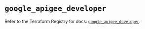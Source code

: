 # `google_apigee_developer`

Refer to the Terraform Registry for docs: [`google_apigee_developer`](https://registry.terraform.io/providers/hashicorp/google/6.23.0/docs/resources/apigee_developer).
